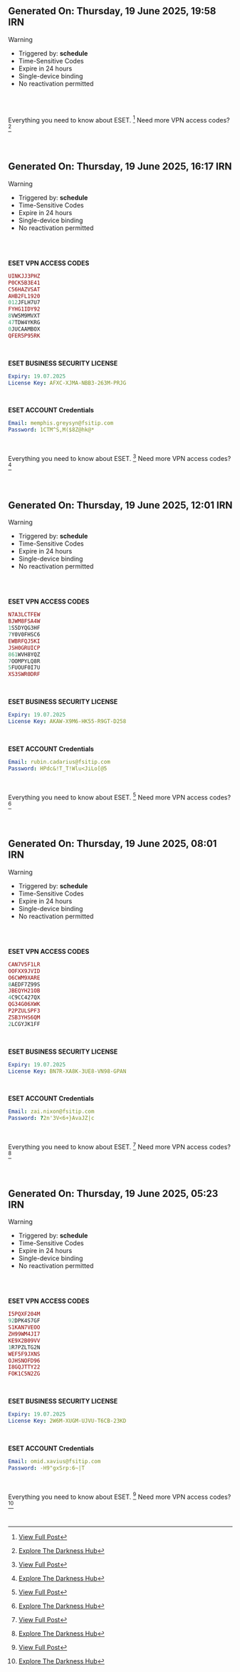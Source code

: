 
#
## Generated On: Thursday, 19 June 2025, 19:58 IRN

> [!WARNING]
>
> - Triggered by: **schedule**
> - Time-Sensitive Codes
> - Expire in 24 hours
> - Single-device binding
> - No reactivation permitted <br><br/>

<br/>

Everything you need to know about ESET. [^1]
Need more VPN access codes? [^2]

<br/>


#
#
## Generated On: Thursday, 19 June 2025, 16:17 IRN

> [!WARNING]
>
> - Triggered by: **schedule**
> - Time-Sensitive Codes
> - Expire in 24 hours
> - Single-device binding
> - No reactivation permitted <br><br/>

<br/>

**ESET VPN ACCESS CODES**

```ruby
UINKJJ3PHZ
P0CK5B3E41
C56HAZVSAT
AHB2FL1920
012JFLH7U7
FYHG1IDY92
8VW5M9MVXT
47TDW4YKRG
0JUCAAMBOX
QFER5P95RK
```

<br/>

**ESET BUSINESS SECURITY LICENSE**

```yml
Expiry: 19.07.2025
License Key: AFXC-XJMA-NBB3-263M-PRJG
```

<br/>

**ESET ACCOUNT Credentials**

```yml
Email: memphis.greysyn@fsitip.com
Password: 1CTM^S,M($8Z@hk@*
```

<br/>

Everything you need to know about ESET. [^1]
Need more VPN access codes? [^2]

<br/>


#
#
## Generated On: Thursday, 19 June 2025, 12:01 IRN

> [!WARNING]
>
> - Triggered by: **schedule**
> - Time-Sensitive Codes
> - Expire in 24 hours
> - Single-device binding
> - No reactivation permitted <br><br/>

<br/>

**ESET VPN ACCESS CODES**

```ruby
N7A3LCTFEW
BJWM8FSA4W
1S5DYQG3HF
7Y0V0FHSC6
EWBRFQJ5KI
JSH0GRUICP
861WVH8YQZ
7OOMPYLQ8R
5FUOUF0I7U
XS3SWR0DRF
```

<br/>

**ESET BUSINESS SECURITY LICENSE**

```yml
Expiry: 19.07.2025
License Key: AKAW-X9M6-HK55-R9GT-D258
```

<br/>

**ESET ACCOUNT Credentials**

```yml
Email: rubin.cadarius@fsitip.com
Password: HPdc&!T_T!Wlu<JiLo[@5
```

<br/>

Everything you need to know about ESET. [^1]
Need more VPN access codes? [^2]

<br/>


#
#
## Generated On: Thursday, 19 June 2025, 08:01 IRN

> [!WARNING]
>
> - Triggered by: **schedule**
> - Time-Sensitive Codes
> - Expire in 24 hours
> - Single-device binding
> - No reactivation permitted <br><br/>

<br/>

**ESET VPN ACCESS CODES**

```ruby
CAN7V5F1LR
OOFXX9JVID
O6CWM9XARE
8AEDF7Z99S
JBEQYH21OB
4C9CC427QX
QG34G06XWK
P2PZULSPF3
ZSB3YHS6QM
2LCGYJK1FF
```

<br/>

**ESET BUSINESS SECURITY LICENSE**

```yml
Expiry: 19.07.2025
License Key: BN7R-XA8K-3UE8-VN98-GPAN
```

<br/>

**ESET ACCOUNT Credentials**

```yml
Email: zai.nixon@fsitip.com
Password: ?2n'3V<6+}AvaJZ|c
```

<br/>

Everything you need to know about ESET. [^1]
Need more VPN access codes? [^2]

<br/>


#
#
## Generated On: Thursday, 19 June 2025, 05:23 IRN

> [!WARNING]
>
> - Triggered by: **schedule**
> - Time-Sensitive Codes
> - Expire in 24 hours
> - Single-device binding
> - No reactivation permitted <br><br/>

<br/>

**ESET VPN ACCESS CODES**

```ruby
I5PQXF204M
92DPK4S7GF
S1KAN7VEOO
ZH99WM4JI7
KE9X2B09VV
1R7PZLTG2N
WEF5F9JXNS
OJHSNOFD96
I8GQJTTY22
FOK1C5N2ZG
```

<br/>

**ESET BUSINESS SECURITY LICENSE**

```yml
Expiry: 19.07.2025
License Key: 2W6M-XUGM-UJVU-T6CB-23KD
```

<br/>

**ESET ACCOUNT Credentials**

```yml
Email: omid.xavius@fsitip.com
Password: -H9"gxSrp:6~|T
```

<br/>

Everything you need to know about ESET. [^1]
Need more VPN access codes? [^2]

<br/>

[^1]: [View Full Post](https://t.me/F_NiREvil/2113)
[^2]: [Explore The Darkness Hub](https://t.me/Eset_key_trial)
